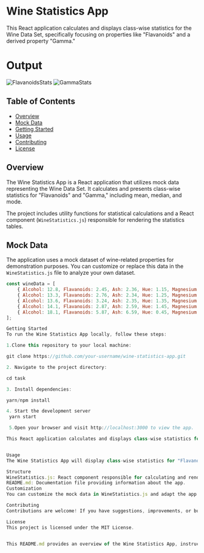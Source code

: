 # Wine Statistics App

This React application calculates and displays class-wise statistics for the Wine Data Set, specifically focusing on properties like "Flavanoids" and a derived property "Gamma."

# Output
![FlavanoidsStats](https://github.com/shaikhwaqar-18/task/assets/108542940/c874c83d-8b1b-406b-a889-5adc7aa034ba)
![GammaStats](https://github.com/shaikhwaqar-18/task/assets/108542940/ce706e66-61a8-4e99-8b65-f2abba2afe44)


## Table of Contents

- [Overview](#overview)
- [Mock Data](#mock-data)
- [Getting Started](#getting-started)
- [Usage](#usage)
- [Contributing](#contributing)
- [License](#license)

## Overview

The Wine Statistics App is a React application that utilizes mock data representing the Wine Data Set. It calculates and presents class-wise statistics for "Flavanoids" and "Gamma," including mean, median, and mode.

The project includes utility functions for statistical calculations and a React component (`WineStatistics.js`) responsible for rendering the statistics tables.

## Mock Data

The application uses a mock dataset of wine-related properties for demonstration purposes. You can customize or replace this data in the `WineStatistics.js` file to analyze your own dataset.

```jsx
const wineData = [
    { Alcohol: 12.8, Flavanoids: 2.45, Ash: 2.36, Hue: 1.15, Magnesium: 127, Class: 1 },
    { Alcohol: 13.3, Flavanoids: 2.76, Ash: 2.34, Hue: 1.25, Magnesium: 118, Class: 1 },
    { Alcohol: 13.6, Flavanoids: 3.24, Ash: 2.35, Hue: 1.35, Magnesium: 112, Class: 4 },
    { Alcohol: 14.1, Flavanoids: 2.87, Ash: 2.59, Hue: 1.45, Magnesium: 115, Class: 2 },
    { Alcohol: 18.1, Flavanoids: 5.87, Ash: 6.59, Hue: 0.45, Magnesium: 150, Class: 3 },
];

Getting Started
To run the Wine Statistics App locally, follow these steps:

1.Clone this repository to your local machine:

git clone https://github.com/your-username/wine-statistics-app.git

2. Navigate to the project directory:

cd task

3. Install dependencies:

yarn/npm install

4. Start the development server
 yarn start

 5.Open your browser and visit http://localhost:3000 to view the app.

This React application calculates and displays class-wise statistics for the Wine Data Set, specifically focusing on properties like "Flavanoids" and a derived property "Gamma."


Usage
The Wine Statistics App will display class-wise statistics for "Flavanoids" and "Gamma" in a tabular format. The statistics include mean, median, and mode for each class.

Structure
WineStatistics.js: React component responsible for calculating and rendering statistics.
README.md: Documentation file providing information about the app.
Customization
You can customize the mock data in WineStatistics.js and adapt the app to analyze different datasets with similar properties.

Contributing
Contributions are welcome! If you have suggestions, improvements, or bug fixes, please open an issue or submit a pull request.

License
This project is licensed under the MIT License.


This README.md provides an overview of the Wine Statistics App, instructions for getting started, details about the mock data, and information on customization, contributing, and licensing. You can customize it further based on your specific needs.
